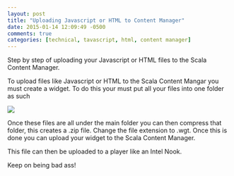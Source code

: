 ```yaml
---
layout: post
title: "Uploading Javascript or HTML to Content Manager"
date: 2015-01-14 12:09:49 -0500
comments: true
categories: [technical, tavascript, html, content manager]
---
```


Step by step of uploading your Javascript or HTML files to the Scala Content Manager.
<!--more-->

To upload files like Javascript or HTML to the Scala Content Mangar you must create a widget. To do this your must put all your files into one folder as such

<img src="{{ root_url }}/images/widget/widget.jpg"/>

Once these files are all under the main folder you can then compress that folder, this creates a <span style="italics">.zip</span> file. Change the file extension to <span style="italics">.wgt</span>. Once this is done you can upload your widget to the Scala Content Manager.

This file can then be uploaded to a player like an Intel Nook.

Keep on being bad ass!